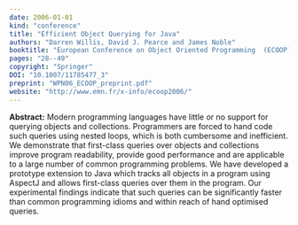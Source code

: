 ```yaml
---
date: 2006-01-01
kind: "conference"
title: "Efficient Object Querying for Java"
authors: "Darren Willis, David J. Pearce and James Noble"
booktitle: "European Conference on Object Oriented Programming  (ECOOP)"
pages: "28--49"
copyright: "Springer"
DOI: "10.1007/11785477_3"
preprint: "WPN06_ECOOP_preprint.pdf"
website: "http://www.emn.fr/x-info/ecoop2006/"
---
```


**Abstract:** Modern programming languages have little or no support for querying objects and collections. Programmers are forced to hand code such queries using nested loops, which is both cumbersome and inefficient. We demonstrate that first-class queries over objects and collections improve program readability, provide good performance and are applicable to a large number of common programming problems. We have developed a prototype extension to Java which tracks all objects in a program using AspectJ and allows first-class queries over them in the program. Our experimental findings indicate that such queries can be significantly faster than common programming idioms and within reach of hand optimised queries.